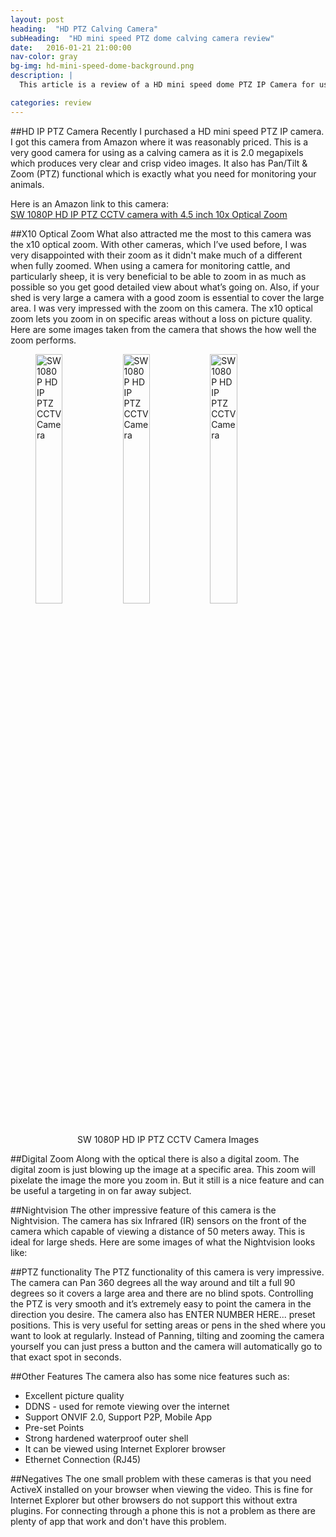 ```yaml
---
layout: post
heading:  "HD PTZ Calving Camera"
subHeading:  "HD mini speed PTZ dome calving camera review"
date:   2016-01-21 21:00:00
nav-color: gray
bg-img: hd-mini-speed-dome-background.png
description: |
  This article is a review of a HD mini speed dome PTZ IP Camera for using as a calving camera. This article goes through the features of the Camera and rates how well the camera has performed.

categories: review
---
```


##HD IP PTZ Camera
Recently I purchased a HD mini speed PTZ IP camera. I got this camera from Amazon where it was reasonably priced. This is a very good camera for using as a calving camera as it is 2.0 megapixels which produces very clear and crisp video images. It also has Pan/Tilt & Zoom (PTZ) functional which is exactly what you need for monitoring your animals.

Here is an Amazon link to this camera:<br>
<a rel="nofollow" href="http://www.amazon.co.uk/gp/product/B012FQLPG4/ref=as_li_tl?ie=UTF8&camp=1634&creative=19450&creativeASIN=B012FQLPG4&linkCode=as2&tag=calvingcamera-21">SW 1080P HD IP PTZ CCTV camera with 4.5 inch 10x Optical Zoom</a><img src="http://ir-uk.amazon-adsystem.com/e/ir?t=calvingcamera-21&l=as2&o=2&a=B012FQLPG4" width="1" height="1" border="0" alt="" style="border:none !important; margin:0px !important;" />



##X10 Optical Zoom
What also attracted me the most to this camera was the x10 optical zoom. With other cameras, which I’ve used before, I was very disappointed with their zoom as it didn't make much of a different when fully zoomed. When using a camera for monitoring cattle, and particularly sheep, it is very beneficial to be able to zoom in as much as possible so you get good detailed view about what’s going on. Also, if your shed is very large a camera with a good zoom is essential to cover the large area.
I was very impressed with the zoom on this camera. The x10 optical zoom lets you zoom in on specific areas without a loss on picture quality. Here are some images taken from the camera that shows the how well the zoom performs.


<figure>
	<img src="{{site.baseurl}}/img/sw-speed-dome/sw-01.JPG" alt="SW 1080P HD IP PTZ CCTV Camera" style="width: 32%;">
    <img src="{{site.baseurl}}/img/sw-speed-dome/sw-02.JPG" alt="SW 1080P HD IP PTZ CCTV Camera" style="width: 32%;">
	<img src="{{site.baseurl}}/img/sw-speed-dome/sw-03.JPG" alt="SW 1080P HD IP PTZ CCTV Camera" style="width: 32%;">
  <figcaption style="text-align: center;">SW 1080P HD IP PTZ CCTV Camera Images</figcaption>
</figure>


##Digital Zoom
Along with the optical there is also a digital zoom. The digital zoom is just blowing up the image at a specific area. This zoom will pixelate the image the more you zoom in. But it still is a nice feature and can be useful a targeting in on far away subject.


##Nightvision
The other impressive feature of this camera is the Nightvision. The camera has six Infrared (IR) sensors on the front of the camera which capable of viewing a distance of 50 meters away. This is ideal for large sheds. Here are some images of what the Nightvision looks like:


##PTZ functionality
The PTZ functionality of this camera is very impressive. The camera can Pan 360 degrees all the way around and tilt a full 90 degrees so it covers a large area and there are no blind spots. Controlling the PTZ is very smooth and it’s extremely easy to point the camera in the direction you desire.
The camera also has ENTER NUMBER HERE... preset positions. This is very useful for setting areas or pens in the shed where you want to look at regularly. Instead of Panning, tilting and zooming the camera yourself you can just press a button and the camera will automatically go to that exact spot in seconds.

##Other Features
The camera also has some nice features such as:

- Excellent picture quality
- DDNS - used for remote viewing over the internet
- Support ONVIF 2.0, Support P2P, Mobile App
- Pre-set Points
- Strong hardened waterproof outer shell
- It can be viewed using Internet Explorer browser
- Ethernet Connection (RJ45)

##Negatives
The one small problem with these cameras is that you need ActiveX installed on your browser when viewing the video. This is fine for Internet Explorer but other browsers do not support this without extra plugins. For connecting through a phone this is not a problem as there are plenty of app that work and don't have this problem.
